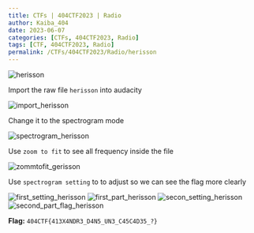 ```yaml
---
title: CTFs | 404CTF2023 | Radio
author: Kaiba_404
date: 2023-06-07
categories: [CTFs, 404CTF2023, Radio]
tags: [CTF, 404CTF2023, Radio]
permalink: /CTFs/404CTF2023/Radio/herisson
---
```


![herisson](https://github.com/CongKhaiNGUYEN/CTF/assets/61443497/1fedbeb9-28fa-407b-b676-bcd43ebb11af)

Import the raw file `herisson` into audacity

![import_herisson](https://github.com/CongKhaiNGUYEN/CTF/assets/61443497/3df588d8-c56c-405d-bd04-4bb7b64b4e9e)

Change it to the spectrogram mode

![spectrogram_herisson](https://github.com/CongKhaiNGUYEN/CTF/assets/61443497/3bbdb7cf-0324-4524-b472-e3e2c2eb96b1)

Use `zoom to fit` to see all frequency inside the file

![zommtofit_gerisson](https://github.com/CongKhaiNGUYEN/CTF/assets/61443497/0ee92527-fcb5-4f5a-89d8-25732d90cbb2)

Use `spectrogram setting` to to adjust so we can see the flag more clearly

![first_setting_herisson](https://github.com/CongKhaiNGUYEN/CTF/assets/61443497/fe062470-adcf-45a5-af49-0838b4fdbdd0)
![first_part_herisson](https://github.com/CongKhaiNGUYEN/CTF/assets/61443497/2da3aafe-3a84-46f7-9db2-4364c05d89ed)
![secon_setting_herisson](https://github.com/CongKhaiNGUYEN/CTF/assets/61443497/2125073c-1374-4d2f-885d-af04ba4d6a47)
![second_part_flag_herisson](https://github.com/CongKhaiNGUYEN/CTF/assets/61443497/bd731da5-0d26-4823-a7c9-8e79775368d4)


**Flag:**  `404CTF{413X4NDR3_D4N5_UN3_C45C4D35_?}`